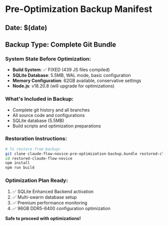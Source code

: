 # Pre-Optimization Backup Manifest
## Date: $(date)
## Backup Type: Complete Git Bundle

### System State Before Optimization:
- **Build System**: ✅ FIXED (439 JS files compiled)
- **SQLite Database**: 5.5MB, WAL mode, basic configuration
- **Memory Configuration**: 62GB available, conservative settings
- **Node.js**: v18.20.8 (will upgrade for optimizations)

### What's Included in Backup:
- Complete git history and all branches
- All source code and configurations
- SQLite database (5.5MB)
- Build scripts and optimization preparations

### Restoration Instructions:
```bash
# To restore from backup:
git clone claude-flow-novice-pre-optimization-backup.bundle restored-claude-flow-novice
cd restored-claude-flow-novice
npm install
npm run build
```

### Optimization Plan Ready:
1. ✅ SQLite Enhanced Backend activation
2. ✅ Multi-swarm database setup  
3. ✅ Premium performance monitoring
4. ✅ 96GB DDR5-6400 configuration optimization

**Safe to proceed with optimizations!**
